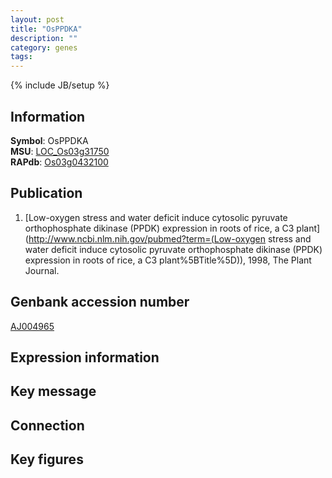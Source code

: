 ```yaml
---
layout: post
title: "OsPPDKA"
description: ""
category: genes
tags: 
---
```

{% include JB/setup %}

## Information
__Symbol__: OsPPDKA  
__MSU__: [LOC_Os03g31750](http://rice.plantbiology.msu.edu/cgi-bin/ORF_infopage.cgi?orf=LOC_Os03g31750)  
__RAPdb__: [Os03g0432100](http://rapdb.dna.affrc.go.jp/viewer/gbrowse_details/irgsp1?name=Os03g0432100)  

## Publication
1. [Low-oxygen stress and water deficit induce cytosolic pyruvate orthophosphate dikinase (PPDK) expression in roots of rice, a C3 plant](http://www.ncbi.nlm.nih.gov/pubmed?term=(Low-oxygen stress and water deficit induce cytosolic pyruvate orthophosphate dikinase (PPDK) expression in roots of rice, a C3 plant%5BTitle%5D)), 1998, The Plant Journal.

## Genbank accession number
[AJ004965](http://www.ncbi.nlm.nih.gov/nuccore/AJ004965)

## Expression information

## Key message

## Connection

## Key figures


